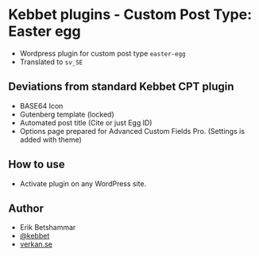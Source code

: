 # Kebbet plugins - Custom Post Type: Easter egg
- Wordpress plugin for custom post type `easter-egg`
- Translated to `sv_SE`

## Deviations from standard Kebbet CPT plugin
- BASE64 Icon
- Gutenberg template (locked)
- Automated post title (Cite or just Egg ID)
- Options page prepared for Advanced Custom Fields Pro. (Settings is added with theme)

## How to use
- Activate plugin on any WordPress site.

## Author
- Erik Betshammar
- [@kebbet](https://github.com/kebbet)
- [verkan.se](https://verkan.se)
